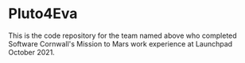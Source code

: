 # Pluto4Eva

This is the code repository for the team named above who completed Software Cornwall's Mission to Mars work experience at Launchpad October 2021.
